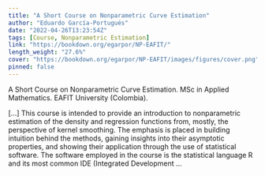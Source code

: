 ```yaml
---
title: "A Short Course on Nonparametric Curve Estimation"
author: "Eduardo García-Portugués"
date: "2022-04-26T13:23:54Z"
tags: [Course, Nonparametric Estimation]
link: "https://bookdown.org/egarpor/NP-EAFIT/"
length_weight: "27.6%"
cover: "https://bookdown.org/egarpor/NP-EAFIT/images/figures/cover.png"
pinned: false
---
```


<p>A Short Course on Nonparametric Curve Estimation. MSc in Applied Mathematics.
EAFIT University (Colombia).</p> [...] This course is intended to provide an introduction to nonparametric estimation of the density and regression functions from, mostly, the perspective of kernel smoothing. The emphasis is placed in building intuition behind the methods, gaining insights into their asymptotic properties, and showing their application through the use of statistical software. The software employed in the course is the statistical language R and its most common IDE (Integrated Development ...
